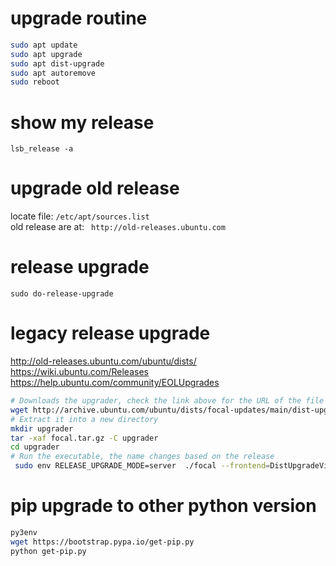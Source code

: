 # upgrade routine
```bash
sudo apt update
sudo apt upgrade
sudo apt dist-upgrade
sudo apt autoremove
sudo reboot
```

# show my release
`lsb_release -a`

# upgrade old release
locate file: `/etc/apt/sources.list`  
old release are at: ` http://old-releases.ubuntu.com`

# release upgrade
`sudo do-release-upgrade`

# legacy release upgrade
http://old-releases.ubuntu.com/ubuntu/dists/  
https://wiki.ubuntu.com/Releases  
https://help.ubuntu.com/community/EOLUpgrades  

```bash
# Downloads the upgrader, check the link above for the URL of the file for your release
wget http://archive.ubuntu.com/ubuntu/dists/focal-updates/main/dist-upgrader-all/current/focal.tar.gz
# Extract it into a new directory
mkdir upgrader
tar -xaf focal.tar.gz -C upgrader
cd upgrader
# Run the executable, the name changes based on the release
 sudo env RELEASE_UPGRADE_MODE=server  ./focal --frontend=DistUpgradeViewText
```

# pip upgrade to other python version
```bash
py3env
wget https://bootstrap.pypa.io/get-pip.py
python get-pip.py
```
